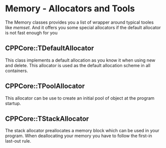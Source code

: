 # Memory - Allocators and Tools
The Memory classes provides you a list of wrapper around typical tooles like *memset*. And it offers you some special allocators if the default allocator is not fast enough for you

## CPPCore::TDefaultAllocator
This class implements a default allocation as you know it when using new and delete. This allocator is used as the default 
allocation scheme in all containers.

## CPPCore::TPoolAllocator
This allocator can be use to create an initial pool of object at the program startup. 

## CPPCore::TStackAllocator
The stack allocator preallocates a memory block which can be used in your program. When deallocating your memory you have to follow the first-in last-out rule.

